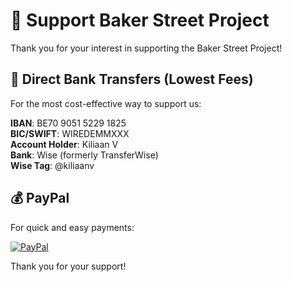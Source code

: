 # 💖 Support Baker Street Project

Thank you for your interest in supporting the Baker Street Project!

## 🏦 Direct Bank Transfers (Lowest Fees)

For the most cost-effective way to support us:

**IBAN**: BE70 9051 5229 1825  
**BIC/SWIFT**: WIREDEMMXXX  
**Account Holder**: Kiliaan V  
**Bank**: Wise (formerly TransferWise)  
**Wise Tag**: @kiliaanv

## 💰 PayPal

For quick and easy payments:

[![PayPal](https://img.shields.io/badge/PayPal-00457C?style=for-the-badge&logo=paypal&logoColor=white)](https://paypal.me/REALbakerstreet221b)

Thank you for your support!

